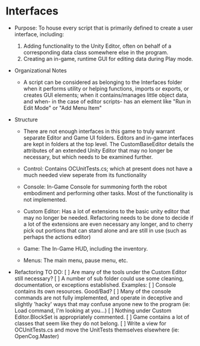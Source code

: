 # Interfaces

* Purpose: To house every script that is primarily defined to create a user interface, including:
    1. Adding functionality to the Unity Editor, often on behalf of a corresponding data class somewhere else in the program.
	2. Creating an in-game, runtime GUI for editing data during Play mode. 
	
* Organizational Notes
    * A script can be considered as belonging to the Interfaces folder when it performs utility or helping functions, imports or exports, or creates GUI elements; when it contains/manages little object data, and when- in the case of editor scripts- has an element like "Run in Edit Mode" or "Add Menu Item"
	
* Structure
    * There are not enough interfaces in this game to truly warrant separate Editor and Game UI folders. Editors and in-game interfaces are kept in folders at the top level. The CustomBaseEditor details the attributes of an extended Unity Editor that may no longer be necessary, but which needs to be examined further. 
	
	* Control: Contains OCUnitTests.cs; which at present does not have a  much needed view seperate from its functionality
	* Console: In-Game Console for summoning forth the robot embodiment and performing other tasks. Most of the functionality is not implemented. 
	* Custom Editor: Has a lot of extensions to the basic unity editor that may no longer be needed. Refactoring needs to be done to decide if a lot of the extensions are even necessary any longer, and to cherry pick out portions that can stand alone and are still in use (such as perhaps the actions editor)
	* Game: The In-Game HUD, including the inventory. 
	* Menus: The main menu, pause menu, etc.
	
* Refactoring TO DO:
    [ ] Are many of the tools under the Custom Editor still necessary? 
	[ ] A number of sub folder could use some cleaning, documentation, or exceptions established. Examples:
	    [ ] Console contains its own resources. Good/Bad?
		[ ] Many of the console commands are not fully implemented, and operate in deceptive and slightly 'hacky' ways that may confuse anyone new to the program (ie: Load command, I'm looking at you...)
		[ ] Nothing under Custom Editor.BlockSet is appropriately commented.
		[ ] Game contains a lot of classes that seem like they do not belong. 
	[ ] Write a view for OCUnitTests.cs and move the UnitTests themselves elsewhere (ie: OpenCog.Master)
		
		